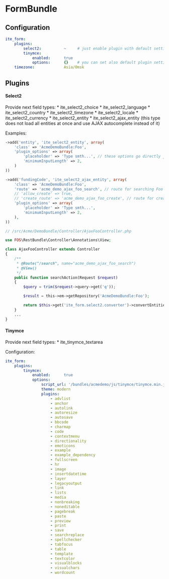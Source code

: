 FormBundle
==========

Configuration
-------------
```yml
ite_form:
    plugins:
        select2:          ~     # just enable plugin with default settings
        tinymce:
            enabled:      true
            options:      {}    # you can set also default plugin settings, which you can override for in specific field
    timezone:             Asia/Omsk
```    
Plugins
-------
<h4>Select2</h4>
Provide next field types:
 * ite_select2_choice
 * ite_select2_language
 * ite_select2_country
 * ite_select2_timezone
 * ite_select2_locale
 * ite_select2_currency
 * ite_select2_entity
 * ite_select2_ajax_entity (this type does not load all entities at once and use AJAX autocomplete instead of it)

Examples:

```php
->add('entity', 'ite_select2_entity', array(
    'class' => 'AcmeDemoBundle:Foo',
    'plugin_options' => array(          
        'placeholder' => 'Type smth...', // these options go directly javascript when plugin will be initialized 
        'minimumInputLength' => 2,
    )
))
```

```php
->add('fundingCode', 'ite_select2_ajax_entity', array(
    'class' => 'AcmeDemoBundle:Foo',
    'route' => 'acme_demo_ajax_foo_search', // route for searching Foo records by given query
    // 'allow_create' => true,
    // 'create_route' => 'acme_demo_ajax_foo_create', // route for creating Foo entity using given query
    'plugin_options' => array(
        'placeholder' => 'Type smth...',
        'minimumInputLength' => 2,
    ),
))
```

```php
// /src/Acme/DemoBundle/Controller/AjaxFooController.php

use FOS\RestBundle\Controller\Annotations\View;

class AjaxFooController extends Controller
{
    /**
     * @Route("/search", name="acme_demo_ajax_foo_search")
     * @View()
     */
    public function searchAction(Request $request)
    {
        $query = trim($request->query->get('q'));

        $result = this->em->getRepository('AcmeDemoBundle:Foo');

        return $this->get('ite_form.select2.converter')->convertEntitiesToOptions($result, $labelPath);
    }
    ...
}
```

<h4>Tinymce</h4>
Provide next field types:
* ite_tinymce_textarea

Configuration:

```yml
ite_form:
    plugins:
        tinymce:
            enabled:      true
            options:      
                script_url: '/bundles/acmedemo/js/tinymce/tinymce.min.js'
                theme: modern
                plugins:
                    - advlist
                    - anchor
                    - autolink
                    - autoresize
                    - autosave
                    - bbcode
                    - charmap
                    - code
                    - contextmenu
                    - directionality
                    - emoticons
                    - example
                    - example_dependency
                    - fullscreen
                    - hr
                    - image
                    - insertdatetime
                    - layer
                    - legacyoutput
                    - link
                    - lists
                    - media
                    - nonbreaking
                    - noneditable
                    - pagebreak
                    - paste
                    - preview
                    - print
                    - save
                    - searchreplace
                    - spellchecker
                    - tabfocus
                    - table
                    - template
                    - textcolor
                    - visualblocks
                    - visualchars
                    - wordcount
```    

